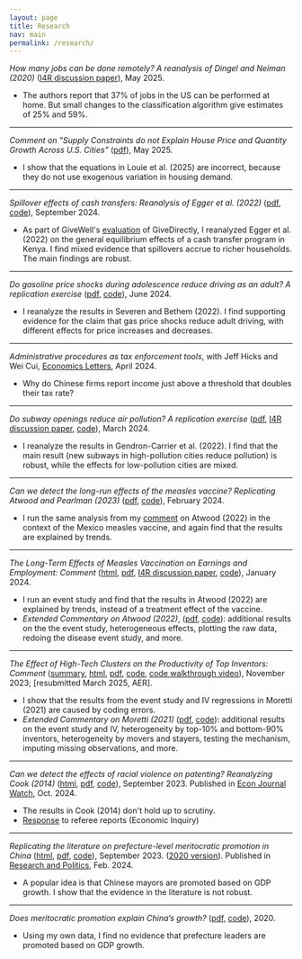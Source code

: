 ```yaml
---
layout: page
title: Research
nav: main
permalink: /research/
---
```


*How many jobs can be done remotely? A reanalysis of Dingel and Neiman (2020)* ([I4R discussion paper](https://www.econstor.eu/handle/10419/318266)), May 2025.
- The authors report that 37% of jobs in the US can be performed at home. But small changes to the classification algorithm give estimates of 25% and 59%.

---

*Comment on "Supply Constraints do not Explain House Price and Quantity Growth Across U.S. Cities"* ([pdf](https://michaelwiebe.com/assets/supply_constraints/supply_constraints.pdf)), May 2025.
- I show that the equations in Louie et al. (2025) are incorrect, because they do not use exogenous variation in housing demand.

---

*Spillover effects of cash transfers: Reanalysis of Egger et al. (2022)* ([pdf](https://michaelwiebe.com/assets/cash_spillover/cash_spillover.pdf), [code](https://github.com/maswiebe/cash_spillover)), September 2024.
- As part of GiveWell's [evaluation](https://www.givewell.org/international/technical/programs/givedirectly-cash-for-poverty-relief-program) of GiveDirectly, I reanalyzed Egger et al. (2022) on the general equilibrium effects of a cash transfer program in Kenya. I find mixed evidence that spillovers accrue to richer households. The main findings are robust.

---

*Do gasoline price shocks during adolescence reduce driving as an adult? A replication exercise* ([pdf](https://michaelwiebe.com/assets/formative_gas/formative_gas.pdf), [code](https://github.com/maswiebe/formative_gas)), June 2024.
- I reanalyze the results in Severen and Bethem (2022). I find supporting evidence for the claim that gas price shocks reduce adult driving, with different effects for price increases and decreases.

---

*Administrative procedures as tax enforcement tools*, with Jeff Hicks and Wei Cui, [Economics Letters](https://www.sciencedirect.com/science/article/pii/S0165176524001320), April 2024.
- Why do Chinese firms report income just above a threshold that doubles their tax rate?

---

*Do subway openings reduce air pollution? A replication exercise* ([pdf](https://michaelwiebe.com/assets/subway_pollution/subway_pollution.pdf), [I4R discussion paper](https://www.econstor.eu/handle/10419/295250), [code](https://github.com/maswiebe/subway_pollution)), March 2024.
- I reanalyze the results in Gendron-Carrier et al. (2022). I find that the main result (new subways in high-pollution cities reduce pollution) is robust, while the effects for low-pollution cities are mixed.

---

*Can we detect the long-run effects of the measles vaccine? Replicating Atwood and Pearlman (2023)* ([pdf](https://michaelwiebe.com/assets/measles_mexico/ap_replication.pdf), [code](https://github.com/maswiebe/measles_mexico)), February 2024.
- I run the same analysis from my [comment](https://michaelwiebe.com/assets/atwood/atwood_comment) on Atwood (2022) in the context of the Mexico measles vaccine, and again find that the results are explained by trends.

---

*The Long-Term Effects of Measles Vaccination on Earnings and Employment: Comment* ([html](https://michaelwiebe.com/assets/atwood/atwood_comment), [pdf](https://michaelwiebe.com/assets/atwood/atwood_comment.pdf), [I4R discussion paper](https://www.econstor.eu/handle/10419/305225), [code](https://github.com/maswiebe/atwood_comment)), January 2024.
- I run an event study and find that the results in Atwood (2022) are explained by trends, instead of a treatment effect of the vaccine.
- *Extended Commentary on Atwood (2022)*, ([pdf](https://michaelwiebe.com/assets/atwood/atwood_extended.pdf), [code](https://github.com/maswiebe/atwood_extended)): additional results on the the event study, heterogeneous effects, plotting the raw data, redoing the disease event study, and more.

---

*The Effect of High-Tech Clusters on the Productivity of Top Inventors: Comment* ([summary](https://michaelwiebe.com/blog/2024/01/moretti_summary), [html](https://michaelwiebe.com/assets/moretti/moretti_comment), [pdf](https://michaelwiebe.com/assets/moretti/moretti_comment.pdf), [code](https://github.com/maswiebe/moretti_comment), [code walkthrough video](https://www.youtube.com/watch?v=mXpGyd5wMos)), November 2023; [resubmitted March 2025, AER].
- I show that the results from the event study and IV regressions in Moretti (2021) are caused by coding errors.
- *Extended Commentary on Moretti (2021)* ([pdf](https://michaelwiebe.com/assets/moretti/moretti_extended.pdf), [code](https://github.com/maswiebe/moretti_extended)): additional results on the event study and IV, heterogeneity by top-10% and bottom-90% inventors, heterogeneity by movers and stayers, testing the mechanism, imputing missing observations, and more.

---

*Can we detect the effects of racial violence on patenting? Reanalyzing Cook (2014)* ([html](https://michaelwiebe.com/assets/cook_reanalysis), [pdf](https://michaelwiebe.com/assets/cook_reanalysis.pdf), [code](https://github.com/maswiebe/cook_reanalysis)), September 2023. Published in [Econ Journal Watch](https://econjwatch.org/articles/can-we-detect-the-effects-of-racial-violence-on-patenting-reanalyzing-an-article-by-lisa-cook), Oct. 2024.
- The results in Cook (2014) don't hold up to scrutiny.
- [Response](https://michaelwiebe.com/assets/cook_reanalysis/response_to_ei_referees.pdf) to referee reports (Economic Inquiry)

---

*Replicating the literature on prefecture-level meritocratic promotion in China* ([html](https://michaelwiebe.com/assets/promotion), [pdf](https://michaelwiebe.com/assets/promotion.pdf), [code](https://github.com/maswiebe/promotion)), September 2023.
([2020 version](https://michaelwiebe.com/assets/ch2.pdf)).
Published in [Research and Politics](https://journals.sagepub.com/doi/full/10.1177/20531680241229875), Feb. 2024.
- A popular idea is that Chinese mayors are promoted based on GDP growth. I show that the evidence in the literature is not robust.

---

*Does meritocratic promotion explain China’s growth?* ([pdf](https://michaelwiebe.com/assets/ch1.pdf), [code](https://github.com/maswiebe/meritocratic_promotion)), 2020.
- Using my own data, I find no evidence that prefecture leaders are promoted based on GDP growth.

